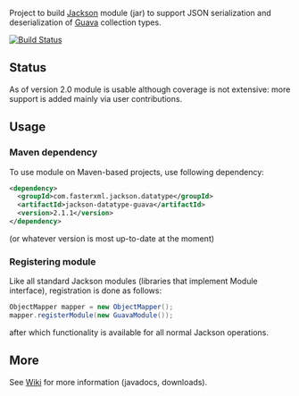 Project to build [Jackson](http://jackson.codehaus.org) module (jar)
to support JSON serialization and deserialization of
[Guava](http://code.google.com/p/guava-libraries/) collection types.

[![Build Status](https://fasterxml.ci.cloudbees.com/job/jackson-datatype-guava-master/badge/icon)](https://fasterxml.ci.cloudbees.com/job/jackson-datatype-guava-master/)

## Status

As of version 2.0 module is usable although coverage is not extensive:
more support is added mainly via user contributions.

## Usage

### Maven dependency

To use module on Maven-based projects, use following dependency:

```xml
<dependency>
  <groupId>com.fasterxml.jackson.datatype</groupId>
  <artifactId>jackson-datatype-guava</artifactId>
  <version>2.1.1</version>
</dependency>
```

(or whatever version is most up-to-date at the moment)

### Registering module

Like all standard Jackson modules (libraries that implement Module interface), registration is done as follows:

```java
ObjectMapper mapper = new ObjectMapper();
mapper.registerModule(new GuavaModule());
```

after which functionality is available for all normal Jackson operations.

## More

See [Wiki](jackson-datatype-guava/wiki) for more information (javadocs, downloads).

